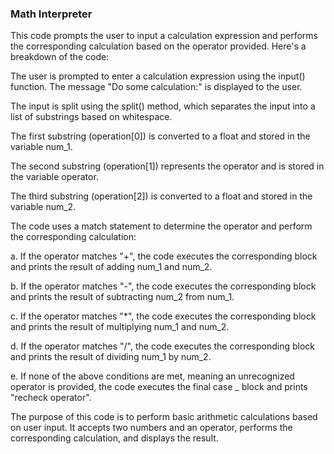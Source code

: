 ### Math Interpreter

This code prompts the user to input a calculation expression and performs the corresponding calculation based on the operator provided. Here's a breakdown of the code:

The user is prompted to enter a calculation expression using the input() function. The message "Do some calculation:" is displayed to the user.

The input is split using the split() method, which separates the input into a list of substrings based on whitespace.

The first substring (operation[0]) is converted to a float and stored in the variable num_1.

The second substring (operation[1]) represents the operator and is stored in the variable operator.

The third substring (operation[2]) is converted to a float and stored in the variable num_2.

The code uses a match statement to determine the operator and perform the corresponding calculation:

a. If the operator matches "+", the code executes the corresponding block and prints the result of adding num_1 and num_2.

b. If the operator matches "-", the code executes the corresponding block and prints the result of subtracting num_2 from num_1.

c. If the operator matches "*", the code executes the corresponding block and prints the result of multiplying num_1 and num_2.

d. If the operator matches "/", the code executes the corresponding block and prints the result of dividing num_1 by num_2.

e. If none of the above conditions are met, meaning an unrecognized operator is provided, the code executes the final case _ block and prints "recheck operator".

The purpose of this code is to perform basic arithmetic calculations based on user input. It accepts two numbers and an operator, performs the corresponding calculation, and displays the result.


